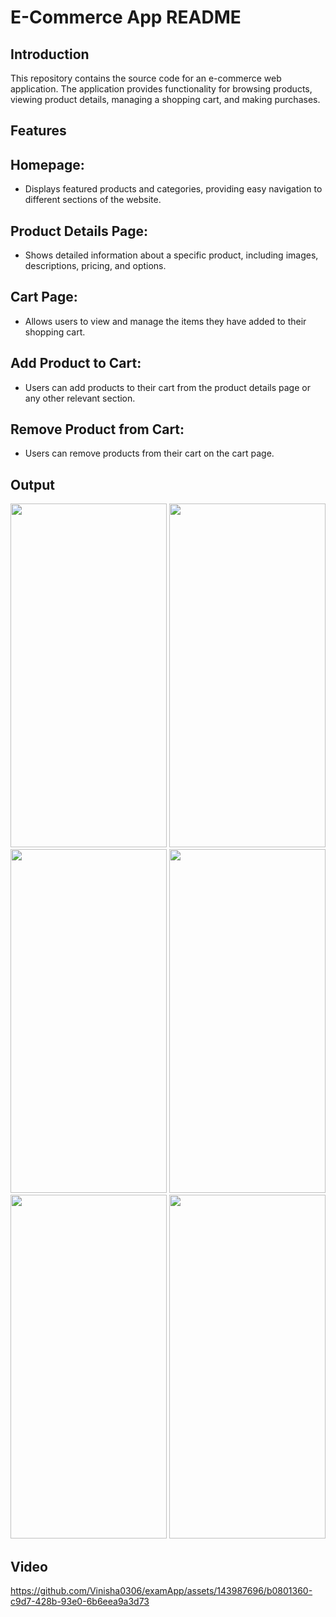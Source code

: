 # E-Commerce App README

## Introduction
This repository contains the source code for an e-commerce web application. The application provides functionality for browsing products, viewing product details, managing a shopping cart, and making purchases.

## Features
## Homepage:
- Displays featured products and categories, providing easy navigation to different sections of the website.
## Product Details Page:
- Shows detailed information about a specific product, including images, descriptions, pricing, and options.
##  Cart Page:
- Allows users to view and manage the items they have added to their shopping cart.
## Add Product to Cart:
- Users can add products to their cart from the product details page or any other relevant section.
## Remove Product from Cart:
-  Users can remove products from their cart on the cart page.

## Output
<img src="https://github.com/Vinisha0306/examApp/assets/143987696/5b420c9c-d151-4283-ab67-168dc4672785" width="250" height="550">
<img src="https://github.com/Vinisha0306/examApp/assets/143987696/3d750d8a-fa09-4915-a5f6-98d872c8221f" width="250" height="550">
<img src="https://github.com/Vinisha0306/examApp/assets/143987696/ec4c530d-d96e-4068-9908-baccab71d023" width="250" height="550">
<img src="https://github.com/Vinisha0306/examApp/assets/143987696/2f425995-ea7f-42a6-ad93-98eb4d82cf14" width="250" height="550">
<img src="https://github.com/Vinisha0306/examApp/assets/143987696/7f7d9190-907b-41c9-b941-1f12b0de57a0" width="250" height="550">
<img src="https://github.com/Vinisha0306/examApp/assets/143987696/28ccf2da-4f68-46ed-8483-a244842d7665" width="250" height="550">

 ## Video 
 
https://github.com/Vinisha0306/examApp/assets/143987696/b0801360-c9d7-428b-93e0-6b6eea9a3d73

